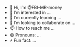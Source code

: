 - 👋 Hi, I’m @FBI-MR-money
- 👀 I’m interested in ...
- 🌱 I’m currently learning ...
- 💞️ I’m looking to collaborate on ...
- 📫 How to reach me ...
- 😄 Pronouns: ...
- ⚡ Fun fact: ...

<!---
FBI-MR-money/FBI-MR-money is a ✨ special ✨ repository because its `README.md` (this file) appears on your GitHub profile.
You can click the Preview link to take a look at your changes.
--->
